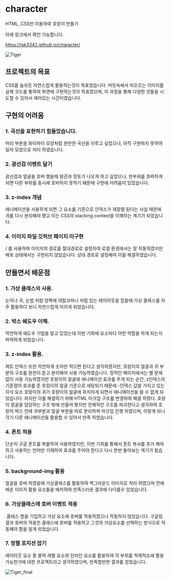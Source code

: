 # character

HTML, CSS만 이용하여 호랑이 만들기

아래 링크에서 확인 가능합니다.

https://jsk3342.github.io/character/

![Tiger](https://user-images.githubusercontent.com/85912592/162724788-24f0e6bd-e90c-4e2f-b9d6-ab2fd2015332.gif)


## 프로젝트의 목표

CSS를 숨쉬듯 자연스럽게 활용하는것이 목표였습니다. 머릿속에서 떠오르는 이미지를 실제 코드를 통하여 화면에 구현하는것이 목표였으며, 이 과정을 통해 다양한 것들을 시도할 수 있어서 재미있는 시간이였습니다.

## 구현의 어려움

### 1. 곡선을 표현하기 힘들었습니다.

머리 부분을 와이파이 모양처럼 완만한 곡선을 이루고 싶었으나, 아직 구현하지 못하여 일자 모양으로 처리 하였습니다.

### 2. 광선검 이벤트 달기

광선검과 얼굴을 호버 했을때 왕관과 망토가 나오게 하고 싶었으나, 한부위를 호버하게 되면 다른 부위를 동시에 호버하지 못하기 떄문에 구현에 어려움이 있었습니다.

### 3. z-index 개념

애니메이션을 사용하게 되면 그 요소를 기준으로 인덱스가 재정렬 된다는 사실 때문에 귀를 다시 분리해야 했고 이는 CSS의 stacking context을 이해하는 계기가 되었습니다.

### 4. 이미지 파일 깃허브 페이지 미구현

/ 를 사용하여 이미지의 경로를 절대경로로 설정하여 로컬 환경에서는 잘 작동하였지만 배포 상태에서는 구현되지 않았습니다. 상대 경로로 설정해여 이를 해결하였습니다.



## 만들면서 배운점

### 1. 가상 클래스의 사용.

눈이나 귀, 눈썹 처럼 양쪽에 데칼코마니 처럼 있는 레이아웃을 잡을때 가상 클래스를 자주 활용하다 보니 자연스럽게 익히게 되었습니다.

### 2. 박스 쉐도우 이해.

막연하게 쉐도우 기법을 알고 있었는데 이번 기회에 요소마다 어떤 역할을 하게 되는지 파악하게 되었습니다.

### 3. z-index 활용.

제트 인덱스 또한 막연하게 숫자만 적으면 된다고 생각하였지만, 호랑이의 얼굴과 귀 부분의 구조를 완전이 뜯고 분리해야 사용 가능하였습니다. 정적인 페이지에서는 별 문제 없이 사용 가능하였지만 호랑이의 얼굴에 애니메이션 효과를 주게 되는 순간, z인덱스의 기준점이 효과를 준 호랑이의 얼굴 기준으로 세팅되기 때문에 -인덱스 값을 가지고 있는 자식 요소 호랑이의 귀가 호랑이의 얼굴에 위치하게 되면서 애니매이션을 쓸 수 없게 되었습니다. 하지만 이를 해결하기 위해 HTML 마크업 구조를 변경하여 해결 하였다. 호랑이 얼굴을 담당하는 구조 밖에 만들어 봤지만 전체적인 구조를 파괴한다고 생각하여 호랑이 박스 안에 귀부분과 얼굴 부분을 따로 분리하여 마크업 진행 하였으며, 이렇게 되니 각기 다른 애니메이션을 활용할 수 있어서 만족 하였습니다.

### 4. 폰트 적용

단순히 구글 폰트를 복붙하여 사용하였지만, 이번 기회를 통해서 폰트 복사를 추가 해야하고 사용하는 언어만 기재하여 효과를 주어야 한다고 다시 한번 돌아보는 계기가 됬습니다.

### 5. background-img 활용

얼굴을 호버 하였을때 가상클래스를 활용하여 백그라운드 이미지로 처리 하였으며 전에 배운 이미지 활용 요소들을 배치하여 만족스러운 결과에 다다를수 있었습니다.

### 6. 가상클래스에 호버 이벤트 적용

.클래스 명을 기입하고 가상 요소에 호버를 적용하였으나 작동하지 않았습니다. 구글링 결과 호버의 적용은 클래스에 호버를 적용하고 그것의 가상요소를 선택하는 방식으로 작동해야 함을 알게 되었습니다.

### 7. 정렬 포지션 잡기

레이아웃 요소 중 블럭 레벨 요소와 인라인 요소를 활용하여 각 부위를 적제적소에 활용 가능한가에 대한 프로젝트라고 생각하였으며, 만족할만한 결과를 얻었습니다.


![Tiger_final](https://user-images.githubusercontent.com/85912592/162724819-18aa8596-8702-4bc4-9892-2bbaeb7cc7bc.gif)

